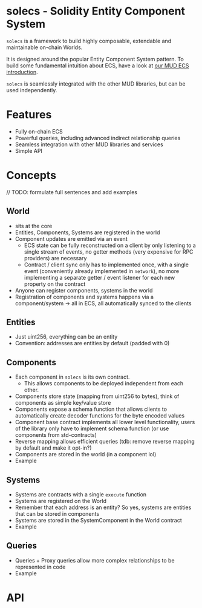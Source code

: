 # solecs - Solidity Entity Component System

`solecs` is a framework to build highly composable, extendable and maintainable on-chain Worlds.

It is designed around the popular Entity Component System pattern. To build some fundamental intuition about ECS, have a look at [our MUD ECS introduction](https://mud.dev/ecs).

`solecs` is seamlessly integrated with the other MUD libraries, but can be used independently.

# Features

- Fully on-chain ECS
- Powerful queries, including advanced indirect relationship queries
- Seamless integration with other MUD libraries and services
- Simple API

# Concepts

// TODO: formulate full sentences and add examples

## World

- sits at the core
- Entities, Components, Systems are registered in the world
- Component updates are emitted via an event
  - ECS state can be fully reconstructed on a client by only listening to a single stream of events, no getter methods (very expensive for RPC providers) are necessary
  - Contract / client sync only has to implemented once, with a single event (conveniently already implemented in `network`), no more implementing a separate getter / event listener for each new property on the contract
- Anyone can register components, systems in the world
- Registration of components and systems happens via a component/system -> all in ECS, all automatically synced to the clients

## Entities

- Just uint256, everything can be an entity
- Convention: addresses are entities by default (padded with 0)

## Components

- Each component in `solecs` is its own contract.
  - This allows components to be deployed independent from each other.
- Components store state (mapping from uint256 to bytes), think of components as simple key/value store
- Components expose a schema function that allows clients to automatically create decoder functions for the byte encoded values
- Component base contract implements all lower level functionality, users of the library only have to implement schema function (or use components from std-contracts)
- Reverse mapping allows efficient queries (tdb: remove reverse mapping by default and make it opt-in?)
- Components are stored in the world (in a component lol)
- Example

## Systems

- Systems are contracts with a single `execute` function
- Systems are registered on the World
- Remember that each address is an entity? So yes, systems are entities that can be stored in components
- Systems are stored in the SystemComponent in the World contract
- Example

## Queries

- Queries + Proxy queries allow more complex relationships to be represented in code
- Example

# API
